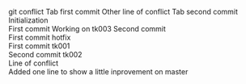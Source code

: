 git conflict						Tab first commit
Other line of conflict					Tab second commit  
Initialization  
First commit 						Working on tk003 
Second commit  
First commit hotfix  
First commit tk001  
Second commit tk002  
Line of conflict  
Added one line to show a little inprovement on master  
